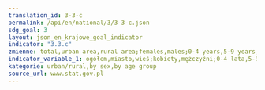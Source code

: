 ```yaml
---
translation_id: 3-3-c
permalink: /api/en/national/3/3-3-c.json
sdg_goal: 3
layout: json_en_krajowe_goal_indicator
indicator: "3.3.c"
zmienne: total,urban area,rural area;females,males;0-4 years,5-9 years,10-14 years,15-19 years,20-29 years,30-39 years,40-49 years,50-59 years,60-69 years,70-79 years,80 years and more
indicator_variable_1: ogółem,miasto,wieś;kobiety,mężczyźni;0-4 lata,5-9 lat,10-14 lat,15-19 lat,20-29 lat,30-39 lat,40-49 lat,50-59 lat,60-69 lat,70-79 lat,80 lat i więcej;
kategorie: urban/rural,by sex,by age group
source_url: www.stat.gov.pl
---
```

